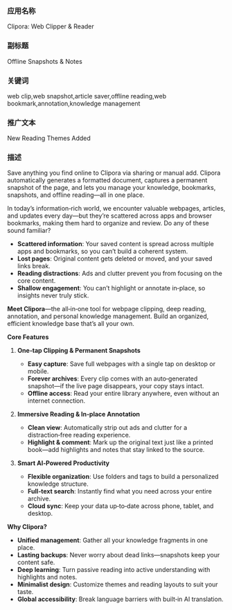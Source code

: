 


### 应用名称
Clipora: Web Clipper & Reader


### 副标题
Offline Snapshots & Notes



### 关键词
web clip,web snapshot,article saver,offline reading,web bookmark,annotation,knowledge management

### 推广文本
New Reading Themes Added



### 描述
Save anything you find online to Clipora via sharing or manual add. Clipora automatically generates a formatted document, captures a permanent snapshot of the page, and lets you manage your knowledge, bookmarks, snapshots, and offline reading—all in one place.

In today’s information‑rich world, we encounter valuable webpages, articles, and updates every day—but they’re scattered across apps and browser bookmarks, making them hard to organize and review. Do any of these sound familiar?

* **Scattered information**: Your saved content is spread across multiple apps and bookmarks, so you can’t build a coherent system.
* **Lost pages**: Original content gets deleted or moved, and your saved links break.
* **Reading distractions**: Ads and clutter prevent you from focusing on the core content.
* **Shallow engagement**: You can’t highlight or annotate in‑place, so insights never truly stick.

**Meet Clipora**—the all‑in‑one tool for webpage clipping, deep reading, annotation, and personal knowledge management. Build an organized, efficient knowledge base that’s all your own.

**Core Features**

1. **One‑tap Clipping & Permanent Snapshots**

    * **Easy capture**: Save full webpages with a single tap on desktop or mobile.
    * **Forever archives**: Every clip comes with an auto‑generated snapshot—if the live page disappears, your copy stays intact.
    * **Offline access**: Read your entire library anywhere, even without an internet connection.

2. **Immersive Reading & In‑place Annotation**

    * **Clean view**: Automatically strip out ads and clutter for a distraction‑free reading experience.
    * **Highlight & comment**: Mark up the original text just like a printed book—add highlights and notes that stay linked to the source.

3. **Smart AI‑Powered Productivity**

    * **Flexible organization**: Use folders and tags to build a personalized knowledge structure.
    * **Full‑text search**: Instantly find what you need across your entire archive.
    * **Cloud sync**: Keep your data up‑to‑date across phone, tablet, and desktop.

**Why Clipora?**

* **Unified management**: Gather all your knowledge fragments in one place.
* **Lasting backups**: Never worry about dead links—snapshots keep your content safe.
* **Deep learning**: Turn passive reading into active understanding with highlights and notes.
* **Minimalist design**: Customize themes and reading layouts to suit your taste.
* **Global accessibility**: Break language barriers with built‑in AI translation.


